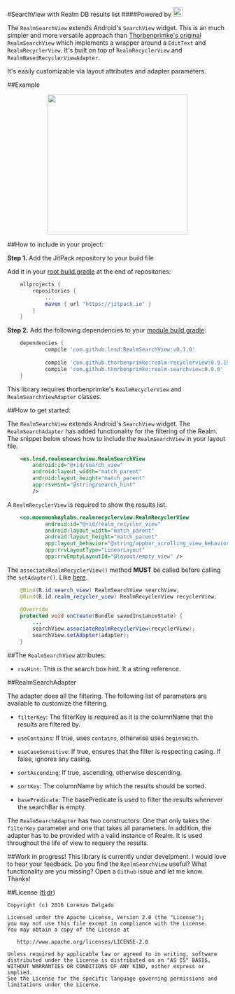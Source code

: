 #SearchView with Realm DB results list
####Powered by [<img src="https://realm.io/assets/svg/general_logo.svg" height="22">](https://realm.io/)

The `RealmSearchView` extends Android's `SearchView` widget. This is an much simpler and more versatile approach than [Thorbenprimke's original](https://github.com/thorbenprimke/realm-searchview) `RealmSearchView` which implements a wrapper around a `EditText` and `RealmRecyclerView`. It's built on top of `RealmRecyclerView` and `RealmBasedRecyclerViewAdapter`.

It's easily customizable via layout attributes and adapter parameters.

##Example
<p align="center">
	<img src="https://github.com/LNSD/RealmSearchView/blob/master/artwork/screencast-demo-app.gif" width="320">
</p>

##How to include in your project:

**Step 1.** Add the JitPack repository to your build file

Add it in your [root build.gradle](https://github.com/LNSD/RealmSearchView/blob/master/build.gradle#L22) at the end of repositories:
``` gradle
	allprojects {
		repositories {
			...
			maven { url "https://jitpack.io" }
		}
	}
```

**Step 2.** Add the following dependencies to your [module build.gradle](https://github.com/LNSD/RealmSearchView/blob/master/example/build.gradle#L37):

``` gradle
	dependencies {
	        compile 'com.github.lnsd:RealmSearchView:v0.1.0'
	        
	      	compile 'com.github.thorbenprimke:realm-recyclerview:0.9.19'
	        compile 'com.github.thorbenprimke:realm-searchview:0.9.6'
	}
```

This library requires thorbenprimke's `RealmRecyclerView` and `RealmSearchViewAdapter` classes.

##How to get started:

The `RealmSearchView` extends Android's `SearchView` widget. The `RealmSearchAdapter` has added functionality for the filtering of the Realm. The snippet below shows how to include the `RealmSearchView` in your  layout file.

``` xml
    <es.lnsd.realmsearchview.RealmSearchView
        android:id="@+id/search_view"
        android:layout_width="match_parent"
        android:layout_height="match_parent"
        app:rsvHint="@string/search_hint"
        />
```

A `RealmRecyclerView` is required to show the results list.

``` xml
    <co.moonmonkeylabs.realmrecyclerview.RealmRecyclerView
            android:id="@+id/realm_recycler_view"
            android:layout_width="match_parent"
            android:layout_height="match_parent"
            app:layout_behavior="@string/appbar_scrolling_view_behavior"
            app:rrvLayoutType="LinearLayout"
            app:rrvEmptyLayoutId="@layout/empty_view" />
```

The `associateRealmRecyclerView()` method **MUST** be called before calling the `setAdapter()`. Like [here](https://github.com/LNSD/RealmSearchView/blob/master/example/src/main/java/es/lnsd/example/activities/MainActivity.java#L63).

``` java
    @Bind(R.id.search_view) RealmSearchView searchView;
    @Bind(R.id.realm_recycler_view) RealmRecyclerView recyclerView;
```

``` java
	@Override
    protected void onCreate(Bundle savedInstanceState) {
    	...
        searchView.associateRealmRecyclerView(recyclerView);
        searchView.setAdapter(adapter);
    }
```

##The `RealmSearchView` attributes:

* `rsvHint`: This is the search box hint. It a string reference.

##RealmSearchAdapter

The adapter does all the filtering. The following list of parameters are available to customize the filtering.

* `filterKey`: The filterKey is required as it is the columnName that the results are filtered by.

* `useContains`: If true, uses `contains`, otherwise uses `beginsWith`.

* `useCaseSensitive`: If true, ensures that the filter is respecting casing. If false, ignores any casing.

* `sortAscending`: If true, ascending, otherwise descending.

* `sortKey`: The columnName by which the results should be sorted.

* `basePredicate`: The basePredicate is used to filter the results whenever the searchBar is empty.

The `RealmSearchAdapter` has two constructors. One that only takes the `filterKey` parameter and one that takes all parameters.
In addition, the adapter has to be provided with a valid instance of Realm. It is used throughout the life of view to requery the results.

##Work in progress!
This library is currently under develpment. I would love to hear your feedback. Do you find the `RealmSearchView` useful? What functionality are you missing? Open a `Github` issue and let me know. Thanks!

##License ([tl;dr](https://tldrlegal.com/license/apache-license-2.0-(apache-2.0)))
```
Copyright (c) 2016 Lorenzo Delgado

Licensed under the Apache License, Version 2.0 (the "License");
you may not use this file except in compliance with the License.
You may obtain a copy of the License at

   http://www.apache.org/licenses/LICENSE-2.0

Unless required by applicable law or agreed to in writing, software
distributed under the License is distributed on an "AS IS" BASIS,
WITHOUT WARRANTIES OR CONDITIONS OF ANY KIND, either express or implied.
See the License for the specific language governing permissions and
limitations under the License.
```
